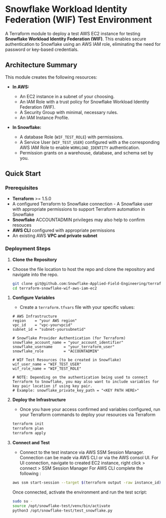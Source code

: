 # Snowflake Workload Identity Federation (WIF) Test Environment

A Terraform module to deploy a test AWS EC2 instance for testing **Snowflake Workload Identity Federation (WIF)**. This enables secure authentication to Snowflake using an AWS IAM role, eliminating the need for password or key-based credentials.

## Architecture Summary

This module creates the following resources:

- **In AWS:**
  - An EC2 instance in a subnet of your choosing.
  - An IAM Role with a trust policy for Snowflake Workload Identity Federation (WIF).
  - A Security Group with minimal, necessary rules.
  - An IAM Instance Profile.

- **In Snowflake:**
  - A database Role (`WIF_TEST_ROLE`) with permissions.
  - A Service User (`WIF_TEST_USER`) configured with a the corresponding AWS IAM Role to enable `WORKLOAD_IDENTITY` authentication.
  - Permission grants on a warehouse, database, and schema set by you.

## Quick Start

### Prerequisites

- **Terraform** >= 1.5.0
- A configured Terraform to Snowflake connection - A Snowflake user with appropriate permissions to support Terraform automation in Snowflake
- **Snowflake** ACCOUNTADMIN privileges may also help to confirm resouces
- **AWS CLI** configured with appropriate permissions
- An existing AWS **VPC and private subnet**

### Deployment Steps

1. **Clone the Repository**

- Choose the file location to host the repo and clone the repository and navigate into the repo.

    ```bash
    git clone git@github.com:Snowflake-Applied-Field-Engineering/terraform-snowflake-wif-aws-iam-ec2.git
    cd terraform-snowflake-wif-aws-iam-ec2
    ```

1. **Configure Variables**
    - Create a `terraform.tfvars` file with your specific values:

    ```hcl
    # AWS Infrastructure
    region    = "your AWS region"
    vpc_id    = "vpc-yourvpcid"
    subnet_id = "subnet-yoursubnetid"

    # Snowflake Provider Authentication (for Terraform)
    snowflake_account_name = "your_account_identifier"
    snowflake_username     = "your_terraform_user"
    snowflake_role         = "ACCOUNTADMIN"

    # WIF Test Resources (to be created in Snowflake)
    wif_user_name = "WIF_TEST_USER"
    wif_role_name = "WIF_TEST_ROLE"

    # NOTE: Depending on the authentication being used to connect Terraform to Snowflake, you may also want to include variables for key pair location if using key pair.
    # Example: snowflake_private_key_path = "<KEY PATH HERE>"

    ```

1. **Deploy the Infrastructure**
    - Once you have your access confirmed and variables configured, run your Terraform commands to deploy your resources via Terraform

    ```bash
    terraform init
    terraform plan
    terraform apply
    ```

1. **Connect and Test**
    - Connect to the test instance via AWS SSM Session Manager. Connection can be made via AWS CLI or via the AWS consol UI. For UI connection, navigate to created EC2 instance, right click > connect > SSM Session Manager
    For AWS CLI complete the following :

    ```bash
    aws ssm start-session --target $(terraform output -raw instance_id)
    ```

    Once connected, activate the environment and run the test script:

    ```bash
    sudo su -
    source /opt/snowflake-test/venv/bin/activate
    python3 /opt/snowflake-test/test_snowflake.py
    ```
